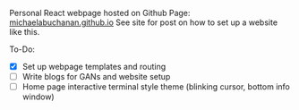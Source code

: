 Personal React webpage hosted on Github Page: [michaelabuchanan.github.io](https://michaelabuchanan.github.io)
See site for post on how to set up a website like this.

To-Do:
- [x] Set up webpage templates and routing
- [ ] Write blogs for GANs and website setup
- [ ] Home page interactive terminal style theme (blinking cursor, bottom info window)
